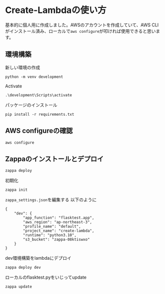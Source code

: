 # Create-Lambdaの使い方

基本的に個人用に作成しました。AWSのアカウントを作成していて、AWS CLIがインストール済み、ローカルで```aws configure```が叩ければ使用できると思います。

## 環境構築
新しい環境の作成
```shell
python -m venv development
```
Activate
```shell
.\development\Scripts\activate
```

パッケージのインストール
```shell
pip install -r requirements.txt
```

## AWS configureの確認
```shell
aws configure
```

## Zappaのインストールとデプロイ
```shell
zappa deploy
```
初期化
```shell
zappa init
```
```zappa_settings.json```を編集する
以下のように
```
{
    "dev": {
        "app_function": "flasktest.app",
        "aws_region": "ap-northeast-3",
        "profile_name": "default",
        "project_name": "create-lambda",
        "runtime": "python3.10",
        "s3_bucket": "zappa-08ktiswxo"
    }
}
```

dev環境構築をlambdaにデプロイ
```shell
zappa deploy dev
```

ローカルのflasktest.pyをいじってupdate
```shell
zappa update
```
